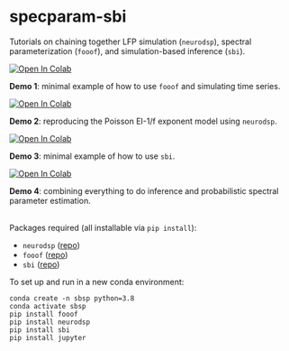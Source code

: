 # specparam-sbi
Tutorials on chaining together LFP simulation (`neurodsp`), spectral parameterization (`fooof`), and simulation-based inference (`sbi`).

<a target="_blank" href="https://colab.research.google.com/github/rdgao/specparam-sbi/blob/main/demo_notebooks/1-fooof_ndsp_demo.ipynb">
  <img src="https://colab.research.google.com/assets/colab-badge.svg" alt="Open In Colab"/>
</a>

**Demo 1**: minimal example of how to use `fooof` and simulating time series.
<br>

<a target="_blank" href="https://colab.research.google.com/github/rdgao/specparam-sbi/blob/main/demo_notebooks/2-EI.ipynb">
  <img src="https://colab.research.google.com/assets/colab-badge.svg" alt="Open In Colab"/>
</a> 

**Demo 2**: reproducing the Poisson EI-1/f exponent model using `neurodsp`.
<br>


<a target="_blank" href="https://colab.research.google.com/github/rdgao/specparam-sbi/blob/main/demo_notebooks/3-sbi_demo.ipynb">
  <img src="https://colab.research.google.com/assets/colab-badge.svg" alt="Open In Colab"/>
</a> 

**Demo 3**: minimal example of how to use `sbi`.
<br>


<a target="_blank" href="https://colab.research.google.com/github/rdgao/specparam-sbi/blob/main/demo_notebooks/4-EI_tau_inference.ipynb">
  <img src="https://colab.research.google.com/assets/colab-badge.svg" alt="Open In Colab"/>
</a>

**Demo 4**: combining everything to do inference and probabilistic spectral parameter estimation.
<br>
<br>

Packages required (all installable via `pip install`):
- `neurodsp` ([repo](https://github.com/neurodsp-tools/neurodsp))
- `fooof` ([repo](https://github.com/fooof-tools/fooof))
- `sbi` ([repo](https://github.com/mackelab/sbi))
  
To set up and run in a new conda environment:
```
conda create -n sbsp python=3.8
conda activate sbsp
pip install fooof
pip install neurodsp
pip install sbi
pip install jupyter
```
